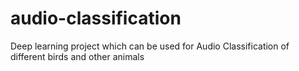 # audio-classification
Deep learning project which  can be used for Audio Classification  of different birds and other animals
